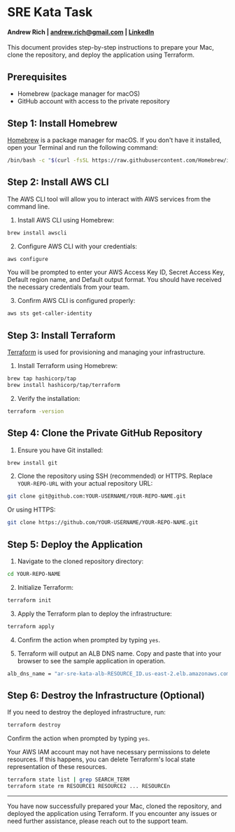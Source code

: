 # SRE Kata Task
#### Andrew Rich | <andrew.rich@gmail.com> | [LinkedIn](https://www.linkedin.com/in/andrewrich/)

This document provides step-by-step instructions to prepare your Mac, clone the repository, and deploy the application using Terraform.

## Prerequisites

- Homebrew (package manager for macOS)
- GitHub account with access to the private repository

## Step 1: Install Homebrew

[Homebrew](https://brew.sh/) is a package manager for macOS. If you don't have it installed, open your Terminal and run the following command:

```bash
/bin/bash -c "$(curl -fsSL https://raw.githubusercontent.com/Homebrew/install/HEAD/install.sh)"
```

## Step 2: Install AWS CLI

The AWS CLI tool will allow you to interact with AWS services from the command line.

1. Install AWS CLI using Homebrew:

```bash
brew install awscli
```

2. Configure AWS CLI with your credentials:

```bash
aws configure
```

You will be prompted to enter your AWS Access Key ID, Secret Access Key, Default region name, and Default output format. You should have received the necessary credentials from your team.

3. Confirm AWS CLI is configured properly:

```bash
aws sts get-caller-identity
```

## Step 3: Install Terraform

[Terraform](https://www.terraform.io/) is used for provisioning and managing your infrastructure.

1. Install Terraform using Homebrew:

```bash
brew tap hashicorp/tap
brew install hashicorp/tap/terraform
```

2. Verify the installation:

```bash
terraform -version
```

## Step 4: Clone the Private GitHub Repository

1. Ensure you have Git installed:

```bash
brew install git
```

2. Clone the repository using SSH (recommended) or HTTPS. Replace `YOUR-REPO-URL` with your actual repository URL:

```bash
git clone git@github.com:YOUR-USERNAME/YOUR-REPO-NAME.git
```

Or using HTTPS:

```bash
git clone https://github.com/YOUR-USERNAME/YOUR-REPO-NAME.git
```

## Step 5: Deploy the Application

1. Navigate to the cloned repository directory:

```bash
cd YOUR-REPO-NAME
```

2. Initialize Terraform:

```bash
terraform init
```

3. Apply the Terraform plan to deploy the infrastructure:

```bash
terraform apply
```

4. Confirm the action when prompted by typing `yes`.

5. Terraform will output an ALB DNS name. Copy and paste that into your browser to see the sample application in operation.

```bash
alb_dns_name = "ar-sre-kata-alb-RESOURCE_ID.us-east-2.elb.amazonaws.com"
```

## Step 6: Destroy the Infrastructure (Optional)

If you need to destroy the deployed infrastructure, run:

```bash
terraform destroy
```

Confirm the action when prompted by typing `yes`.

Your AWS IAM account may not have necessary permissions to delete resources. If this happens, you can delete Terraform's local state representation of these resources.

```bash
terraform state list | grep SEARCH_TERM
terraform state rm RESOURCE1 RESOURCE2 ... RESOURCEn
```

---

You have now successfully prepared your Mac, cloned the repository, and deployed the application using Terraform. If you encounter any issues or need further assistance, please reach out to the support team.
